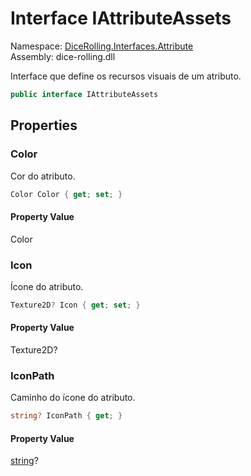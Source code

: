 # <a id="DiceRolling_Interfaces_Attribute_IAttributeAssets"></a> Interface IAttributeAssets

Namespace: [DiceRolling.Interfaces.Attribute](DiceRolling.Interfaces.Attribute.md)  
Assembly: dice\-rolling.dll  

Interface que define os recursos visuais de um atributo.

```csharp
public interface IAttributeAssets
```

## Properties

### <a id="DiceRolling_Interfaces_Attribute_IAttributeAssets_Color"></a> Color

Cor do atributo.

```csharp
Color Color { get; set; }
```

#### Property Value

 Color

### <a id="DiceRolling_Interfaces_Attribute_IAttributeAssets_Icon"></a> Icon

Ícone do atributo.

```csharp
Texture2D? Icon { get; set; }
```

#### Property Value

 Texture2D?

### <a id="DiceRolling_Interfaces_Attribute_IAttributeAssets_IconPath"></a> IconPath

Caminho do ícone do atributo.

```csharp
string? IconPath { get; }
```

#### Property Value

 [string](https://learn.microsoft.com/dotnet/api/system.string)?

